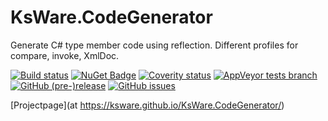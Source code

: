 # KsWare.CodeGenerator
Generate C# type member code using reflection. Different profiles for compare, invoke, XmlDoc.

[![Build status](https://ci.appveyor.com/api/projects/status/g24hvpdt1vjuq6v9/branch/master?svg=true)](https://ci.appveyor.com/project/KsWare/ksware-codegenerator/branch/master)
[![NuGet Badge](https://buildstats.info/nuget/KsWare.MSBuildTargets)](https://www.nuget.org/packages/KsWare.CodeGenerator/)
[![Coverity status](https://scan.coverity.com/projects/15298/badge.svg)](https://scan.coverity.com/projects/ksware-ksware-codegenerator)
[![AppVeyor tests branch](https://img.shields.io/appveyor/tests/KsWare/ksware-codegenerator/master.svg?style=flat-square)](https://ci.appveyor.com/project/KsWare/ksware-codegenerator)
[![GitHub (pre-)release](https://img.shields.io/github/release/KsWare/KsWare.CodeGenerator/all.svg)](https://github.com/KsWare/KsWare.CodeGenerator/releases)
[![GitHub issues](https://img.shields.io/github/issues-raw/KsWare/KsWare.CodeGenerator.svg?style=flat-square)](https://github.com/KsWare/KsWare.CodeGenerator/issues)

[Projectpage](at https://ksware.github.io/KsWare.CodeGenerator/)
